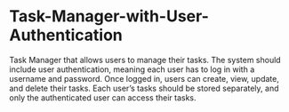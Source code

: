 # Task-Manager-with-User-Authentication
 Task Manager that allows users to manage their  tasks. The system should include user authentication, meaning each user has to log  in with a username and password. Once logged in, users can create, view, update,  and delete their tasks. Each user’s tasks should be stored separately, and only the  authenticated user can access their tasks.
